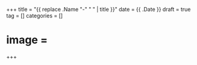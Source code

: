 +++
title = "{{ replace .Name "-" " " | title }}"
date = {{ .Date }}
draft = true
tag = []
categories = []
# image = 
+++
